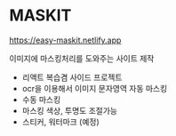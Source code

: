 # MASKIT

https://easy-maskit.netlify.app

이미지에 마스킹처리를 도와주는 사이트 제작

- 리액트 복습겸 사이드 프로젝트
- ocr을 이용해서 이미지 문자영역 자동 마스킹
- 수동 마스킹
- 마스킹 색상, 투명도 조절가능
- 스티커, 워터마크 (예정)
